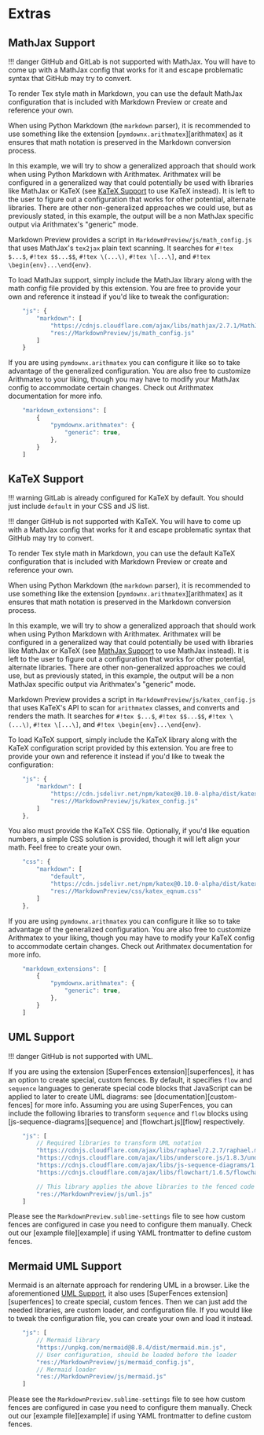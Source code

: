 # Extras

## MathJax Support

!!! danger
    GitHub and GitLab is not supported with MathJax. You will have to come up with a MathJax config that works for it
    and escape problematic syntax that GitHub may try to convert.

To render Tex style math in Markdown, you can use the default MathJax configuration that is included with Markdown
Preview or create and reference your own.

When using Python Markdown (the `markdown` parser), it is recommended to use something like the extension
[`pymdownx.arithmatex`][arithmatex] as it ensures that math notation is preserved in the Markdown conversion process.

In this example, we will try to show a generalized approach that should work when using Python Markdown with Arithmatex.
Arithmatex will be configured in a generalized way that could potentially be used with libraries like MathJax or KaTeX
(see [KaTeX Support](#katex-support) to use KaTeX instead).  It is left to the user to figure out a configuration that
works for other potential, alternate libraries. There are other non-generalized approaches we could use, but as
previously stated, in this example, the output will be a non MathJax specific output via Arithmatex's "generic" mode.

Markdown Preview provides a script in `MarkdownPreview/js/math_config.js` that uses MathJax's `tex2jax` plain text
scanning. It searches for `#!tex $...$`, `#!tex $$...$$`, `#!tex \(...\)`, `#!tex \[...\]`, and
`#!tex \begin{env}...\end{env}`.

To load MathJax support, simply include the MathJax library along with the math config file provided by this extension.
You are free to provide your own and reference it instead if you'd like to tweak the configuration:

```js
    "js": {
        "markdown": [
            "https://cdnjs.cloudflare.com/ajax/libs/mathjax/2.7.1/MathJax.js",
            "res://MarkdownPreview/js/math_config.js"
        ]
    }
```

If you are using `pymdownx.arithmatex` you can configure it like so to take advantage of the generalized configuration.
You are also free to customize Arithmatex to your liking, though you may have to modify your MathJax config to
accommodate certain changes. Check out Arithmatex documentation for more info.

```js
    "markdown_extensions": [
        {
            "pymdownx.arithmatex": {
                "generic": true,
            },
        }
    ]
```

## KaTeX Support

!!! warning
    GitLab is already configured for KaTeX by default. You should just include `default` in your CSS and JS list.

!!! danger
    GitHub is not supported with KaTeX. You will have to come up with a MathJax config that works for it and escape
    problematic syntax that GitHub may try to convert.

To render Tex style math in Markdown, you can use the default KaTeX configuration that is included with Markdown Preview
or create and reference your own.

When using Python Markdown (the `markdown` parser), it is recommended to use something like the extension
[`pymdownx.arithmatex`][arithmatex] as it ensures that math notation is preserved in the Markdown conversion process.

In this example, we will try to show a generalized approach that should work when using Python Markdown with Arithmatex.
Arithmatex will be configured in a generalized way that could potentially be used with libraries like MathJax or KaTeX
(see [MathJax Support](#mathjax-support) to use MathJax instead).  It is left to the user to figure out a configuration
that works for other potential, alternate libraries. There are other non-generalized approaches we could use, but as
previously stated, in this example, the output will be a non MathJax specific output via Arithmatex's "generic" mode.

Markdown Preview provides a script in `MarkdownPreview/js/katex_config.js` that uses KaTeX's API to scan for
`arithmatex` classes, and converts and renders the math. It searches for `#!tex $...$`, `#!tex $$...$$`,
`#!tex \(...\)`, `#!tex \[...\]`, and `#!tex \begin{env}...\end{env}`.

To load KaTeX support, simply include the KaTeX library along with the KaTeX configuration script provided by this
extension. You are free to provide your own and reference it instead if you'd like to tweak the configuration:

```js
    "js": {
        "markdown": [
            "https://cdn.jsdelivr.net/npm/katex@0.10.0-alpha/dist/katex.min.js",
            "res://MarkdownPreview/js/katex_config.js"
        ]
    },
```

You also must provide the KaTeX CSS file. Optionally, if you'd like equation numbers, a simple CSS solution is provided,
though it will left align your math.  Feel free to create your own.

```js
    "css": {
        "markdown": [
            "default",                                                            // <- The default Markdown CSS.
            "https://cdn.jsdelivr.net/npm/katex@0.10.0-alpha/dist/katex.min.css", // <- KaTeX CSS
            "res://MarkdownPreview/css/katex_eqnum.css"                           // <- Optional equation numbering CSS
        ]
    },
```

If you are using `pymdownx.arithmatex` you can configure it like so to take advantage of the generalized configuration.
You are also free to customize Arithmatex to your liking, though you may have to modify your KaTeX config to accommodate
certain changes. Check out Arithmatex documentation for more info.

```js
    "markdown_extensions": [
        {
            "pymdownx.arithmatex": {
                "generic": true,
            },
        }
    ]
```

## UML Support

!!! danger
    GitHub is not supported with UML.

If you are using the extension [SuperFences extension][superfences], it has an option to create special, custom fences.
By default, it specifies `flow` and `sequence` languages to generate special code blocks that JavaScript can be applied
to later to create UML diagrams: see [documentation][custom-fences] for more info. Assuming you are using SuperFences,
you can include the following libraries to transform `sequence` and `flow` blocks using [js-sequence-diagrams][sequence]
and [flowchart.js][flow] respectively.

```js
    "js": [
        // Required libraries to transform UML notation
        "https://cdnjs.cloudflare.com/ajax/libs/raphael/2.2.7/raphael.min.js",
        "https://cdnjs.cloudflare.com/ajax/libs/underscore.js/1.8.3/underscore-min.js",
        "https://cdnjs.cloudflare.com/ajax/libs/js-sequence-diagrams/1.0.6/sequence-diagram-min.js",
        "https://cdnjs.cloudflare.com/ajax/libs/flowchart/1.6.5/flowchart.min.js",

        // This library applies the above libraries to the fenced code blocks `flow` and `sequence`.
        "res://MarkdownPreview/js/uml.js"
    ]
```

Please see the `MarkdownPreview.sublime-settings` file to see how custom fences are configured in case you need to
configure them manually. Check out our [example file][example] if using YAML frontmatter to define custom fences.

## Mermaid UML Support

Mermaid is an alternate approach for rendering UML in a browser. Like the aforementioned [UML Support](#uml-support), it
also uses [SuperFences extension][superfences] to create special, custom fences. Then we can just add the needed
libraries, are custom loader, and configuration file. If you would like to tweak the configuration file, you can create
your own and load it instead.

```js
    "js": [
        // Mermaid library
        "https://unpkg.com/mermaid@8.8.4/dist/mermaid.min.js",
        // User configuration, should be loaded before the loader
        "res://MarkdownPreview/js/mermaid_config.js",
        // Mermaid loader
        "res://MarkdownPreview/js/mermaid.js"
    ]
```

Please see the `MarkdownPreview.sublime-settings` file to see how custom fences are configured in case you need to
configure them manually. Check out our [example file][example] if using YAML frontmatter to define custom fences.
